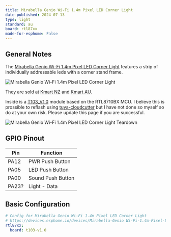 ```yaml
---
title: Mirabella Genio Wi-Fi 1.4m Pixel LED Corner Light
date-published: 2024-07-13
type: light
standard: au
board: rtl87xx
made-for-esphome: False
---
```


## General Notes

The [Mirabella Genio Wi-Fi 1.4m Pixel LED Corner Light](https://www.mirabellagenio.com.au/product-range/mirabella-genio-wi-fi-1-4m-pixel-led-corner-light/) features a strip of individually addressable leds with a corner stand frame.

![Mirabella Genio Wi-Fi 1.4m Pixel LED Corner Light](/Mirabella-Genio-Wi-Fi-1.4m-Pixel-LED-Corner-Light-Packaging.png "Mirabella Genio Wi-Fi 1.4m Pixel LED Corner Light")

They are sold at [Kmart NZ](https://www.kmart.co.nz/product/mirabella-genio-wi-fi-1.4m-pixel-led-corner-light-43205363/) and [Kmart AU](https://www.kmart.com.au/product/mirabella-genio-wi-fi-14m-pixel-led-corner-light-43205363/).

Inside is a [T103_V1.0](https://docs.libretiny.eu/boards/t103-v1.0/) module based on the RTL8710BX MCU. I believe this is prossible to reflash using [tuya-cloudcutter](https://github.com/tuya-cloudcutter/tuya-cloudcutter) but I have not done so myself so do at your own risk. Please update this page if you are successful.

![Mirabella Genio Wi-Fi 1.4m Pixel LED Corner Light Teardown](/Mirabella-Genio-Wi-Fi-1.4m-Pixel-LED-Corner-Light-Teardown.jpg "Mirabella Genio Wi-Fi 1.4m Pixel LED Corner Light Teardown")

## GPIO Pinout

| Pin    | Function          |
| ------ | ----------------- |
| PA12   | PWR Push Button   |
| PA05   | LED Push Button   |
| PA00   | Sound Push Button |
| PA23?  | Light - Data      |

## Basic Configuration

```yaml
# Config for Mirabella Genio Wi-Fi 1.4m Pixel LED Corner Light
# https://devices.esphome.io/devices/Mirabella-Genio Wi-Fi-1.4m-Pixel-LED-Corner-Light/
rtl87xx:
  board: t103-v1.0
```
